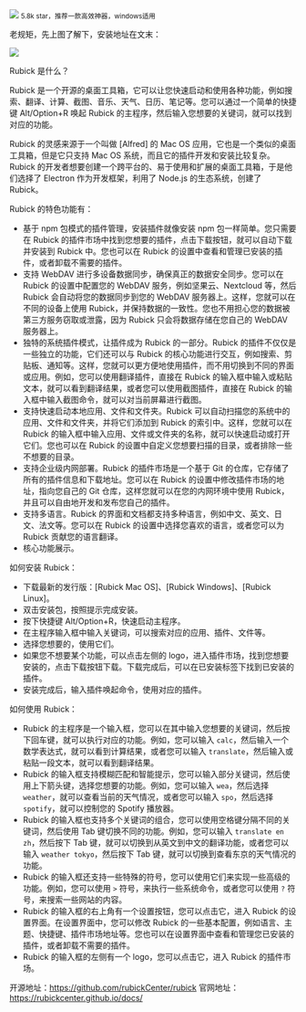 <img src="/assets/image/240114-Rubick-1.gif" style="max-width: 70%; height: auto;">
<small>5.8k star，推荐一款高效神器，windows适用</small>


老规矩，先上图了解下，安装地址在文末：

![](/assets/image/240114-Rubick-1.gif)


Rubick 是什么？

Rubick 是一个开源的桌面工具箱，它可以让您快速启动和使用各种功能，例如搜索、翻译、计算、截图、音乐、天气、日历、笔记等。您可以通过一个简单的快捷键 Alt/Option+R 唤起 Rubick 的主程序，然后输入您想要的关键词，就可以找到对应的功能。

Rubick 的灵感来源于一个叫做 [Alfred] 的 Mac OS 应用，它也是一个类似的桌面工具箱，但是它只支持 Mac OS 系统，而且它的插件开发和安装比较复杂。Rubick 的开发者想要创建一个跨平台的、易于使用和扩展的桌面工具箱，于是他们选择了 Electron 作为开发框架，利用了 Node.js 的生态系统，创建了 Rubick。

Rubick 的特色功能有：

- 基于 npm 包模式的插件管理，安装插件就像安装 npm 包一样简单。您只需要在 Rubick 的插件市场中找到您想要的插件，点击下载按钮，就可以自动下载并安装到 Rubick 中。您也可以在 Rubick 的设置中查看和管理已安装的插件，或者卸载不需要的插件。
- 支持 WebDAV 进行多设备数据同步，确保真正的数据安全同步。您可以在 Rubick 的设置中配置您的 WebDAV 服务，例如坚果云、Nextcloud 等，然后 Rubick 会自动将您的数据同步到您的 WebDAV 服务器上。这样，您就可以在不同的设备上使用 Rubick，并保持数据的一致性。您也不用担心您的数据被第三方服务窃取或泄露，因为 Rubick 只会将数据存储在您自己的 WebDAV 服务器上。
- 独特的系统插件模式，让插件成为 Rubick 的一部分。Rubick 的插件不仅仅是一些独立的功能，它们还可以与 Rubick 的核心功能进行交互，例如搜索、剪贴板、通知等。这样，您就可以更方便地使用插件，而不用切换到不同的界面或应用。例如，您可以使用翻译插件，直接在 Rubick 的输入框中输入或粘贴文本，就可以看到翻译结果，或者您可以使用截图插件，直接在 Rubick 的输入框中输入截图命令，就可以对当前屏幕进行截图。
- 支持快速启动本地应用、文件和文件夹。Rubick 可以自动扫描您的系统中的应用、文件和文件夹，并将它们添加到 Rubick 的索引中。这样，您就可以在 Rubick 的输入框中输入应用、文件或文件夹的名称，就可以快速启动或打开它们。您也可以在 Rubick 的设置中自定义您想要扫描的目录，或者排除一些不想要的目录。
- 支持企业级内网部署。Rubick 的插件市场是一个基于 Git 的仓库，它存储了所有的插件信息和下载地址。您可以在 Rubick 的设置中修改插件市场的地址，指向您自己的 Git 仓库，这样您就可以在您的内网环境中使用 Rubick，并且可以自由地开发和发布您自己的插件。
- 支持多语言。Rubick 的界面和文档都支持多种语言，例如中文、英文、日文、法文等。您可以在 Rubick 的设置中选择您喜欢的语言，或者您可以为 Rubick 贡献您的语言翻译。
- 核心功能展示。

如何安装 Rubick：

- 下载最新的发行版：[Rubick Mac OS]、[Rubick Windows]、[Rubick Linux]。
- 双击安装包，按照提示完成安装。
- 按下快捷键 Alt/Option+R，快速启动主程序。
- 在主程序输入框中输入关键词，可以搜索对应的应用、插件、文件等。
- 选择您想要的，使用它们。
- 如果您不想要某个功能，可以点击左侧的 logo，进入插件市场，找到您想要安装的，点击下载按钮下载。下载完成后，可以在已安装标签下找到已安装的插件。
- 安装完成后，输入插件唤起命令，使用对应的插件。

如何使用 Rubick：

- Rubick 的主程序是一个输入框，您可以在其中输入您想要的关键词，然后按下回车键，就可以执行对应的功能。例如，您可以输入 `calc`，然后输入一个数学表达式，就可以看到计算结果，或者您可以输入 `translate`，然后输入或粘贴一段文本，就可以看到翻译结果。
- Rubick 的输入框支持模糊匹配和智能提示，您可以输入部分关键词，然后使用上下箭头键，选择您想要的功能。例如，您可以输入 `wea`，然后选择 `weather`，就可以查看当前的天气情况，或者您可以输入 `spo`，然后选择 `spotify`，就可以控制您的 Spotify 播放器。
- Rubick 的输入框也支持多个关键词的组合，您可以使用空格键分隔不同的关键词，然后使用 Tab 键切换不同的功能。例如，您可以输入 `translate en zh`，然后按下 Tab 键，就可以切换到从英文到中文的翻译功能，或者您可以输入 `weather tokyo`，然后按下 Tab 键，就可以切换到查看东京的天气情况的功能。
- Rubick 的输入框还支持一些特殊的符号，您可以使用它们来实现一些高级的功能。例如，您可以使用 `>` 符号，来执行一些系统命令，或者您可以使用 `?` 符号，来搜索一些网站的内容。
- Rubick 的输入框的右上角有一个设置按钮，您可以点击它，进入 Rubick 的设置界面。在设置界面中，您可以修改 Rubick 的一些基本配置，例如语言、主题、快捷键、插件市场地址等。您也可以在设置界面中查看和管理您已安装的插件，或者卸载不需要的插件。
- Rubick 的输入框的左侧有一个 logo，您可以点击它，进入 Rubick 的插件市场。

开源地址：https://github.com/rubickCenter/rubick
官网地址：https://rubickcenter.github.io/docs/

